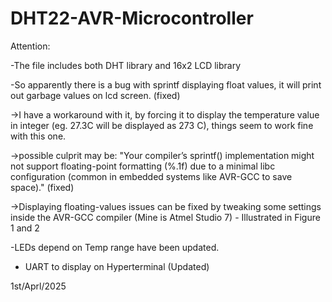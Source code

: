 # DHT22-AVR-Microcontroller

Attention:

-The file includes both DHT library and 16x2 LCD library

-So apparently there is a bug with sprintf displaying float values, it will print out garbage values on lcd screen. (fixed)

->I have a workaround with it, by forcing it to display the temperature value in integer (eg. 27.3C will be displayed as 273 C), things seem to work fine with this one. 

->possible culprit may be: "Your compiler’s sprintf() implementation might not support floating-point formatting (%.1f) due to a minimal libc configuration (common in embedded systems like AVR-GCC to save space)." (fixed)

->Displaying floating-values issues can be fixed by tweaking some settings inside the AVR-GCC compiler (Mine is Atmel Studio 7) - Illustrated in Figure 1 and 2

-LEDs depend on Temp range have been updated.

- UART to display on Hyperterminal (Updated)

1st/Aprl/2025
